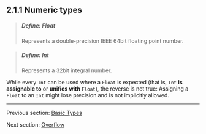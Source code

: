 ## 2.1.1 Numeric types

> ##### Define: Float
>
> Represents a double-precision IEEE 64bit floating point number.

> ##### Define: Int
>
> Represents a 32bit integral number.

While every `Int` can be used where a `Float` is expected (that is, `Int` **is assignable to** or **unifies with** `Float`), the reverse is not true: Assigning a `Float` to an `Int` might lose precision and is not implicitly allowed.

---

Previous section: [Basic Types](2.1-Basic_Types.md)

Next section: [Overflow](2.1.2-Overflow.md)